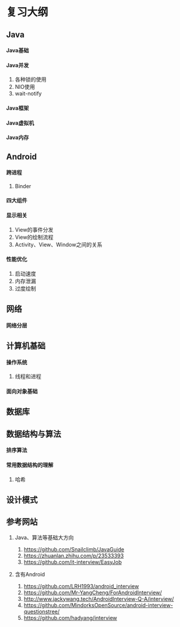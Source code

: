 # 复习大纲

## Java
#### Java基础

#### Java并发
1. 各种锁的使用
2. NIO使用
3. wait-notify 


#### Java框架

#### Java虚拟机

#### Java内存



## Android
#### 跨进程
1. Binder

#### 四大组件


#### 显示相关
1. View的事件分发
2. View的绘制流程
3. Activity、View、Window之间的关系

#### 性能优化
1. 启动速度
2. 内存泄漏
3. 过度绘制


## 网络
#### 网络分层

## 计算机基础
#### 操作系统
1. 线程和进程

#### 面向对象基础


## 数据库


## 数据结构与算法
#### 排序算法
#### 常用数据结构的理解
1. 哈希


## 设计模式

## 参考网站
1. Java、算法等基础大方向
	1. https://github.com/Snailclimb/JavaGuide
	2. https://zhuanlan.zhihu.com/p/23533393
	3. https://github.com/it-interview/EasyJob
	
2. 含有Android
	1. https://github.com/LRH1993/android_interview
	2. https://github.com/Mr-YangCheng/ForAndroidInterview/
	3. http://www.jackywang.tech/AndroidInterview-Q-A/interview/
	4. https://github.com/MindorksOpenSource/android-interview-questionstree/
	5. https://github.com/hadyang/interview